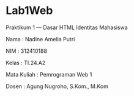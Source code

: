 # Lab1Web

Praktikum 1 — Dasar HTML
Identitas Mahasiswa

Nama : Nadine Amelia Putri

NIM : 312410188

Kelas : TI.24.A2

Mata Kuliah : Pemrograman Web 1

Dosen : Agung Nugroho, S.Kom., M.Kom

